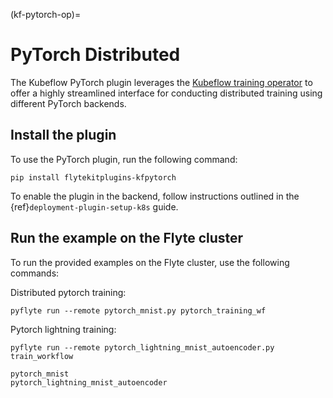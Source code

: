 (kf-pytorch-op)=

# PyTorch Distributed



The Kubeflow PyTorch plugin leverages the [Kubeflow training operator](https://github.com/kubeflow/training-operator)
to offer a highly streamlined interface for conducting distributed training using different PyTorch backends.

## Install the plugin

To use the PyTorch plugin, run the following command:

```
pip install flytekitplugins-kfpytorch
```

To enable the plugin in the backend, follow instructions outlined in the {ref}`deployment-plugin-setup-k8s` guide.

## Run the example on the Flyte cluster

To run the provided examples on the Flyte cluster, use the following commands:

Distributed pytorch training:

```
pyflyte run --remote pytorch_mnist.py pytorch_training_wf
```

Pytorch lightning training:

```
pyflyte run --remote pytorch_lightning_mnist_autoencoder.py train_workflow
```

```{auto-examples-toc}
pytorch_mnist
pytorch_lightning_mnist_autoencoder
```

